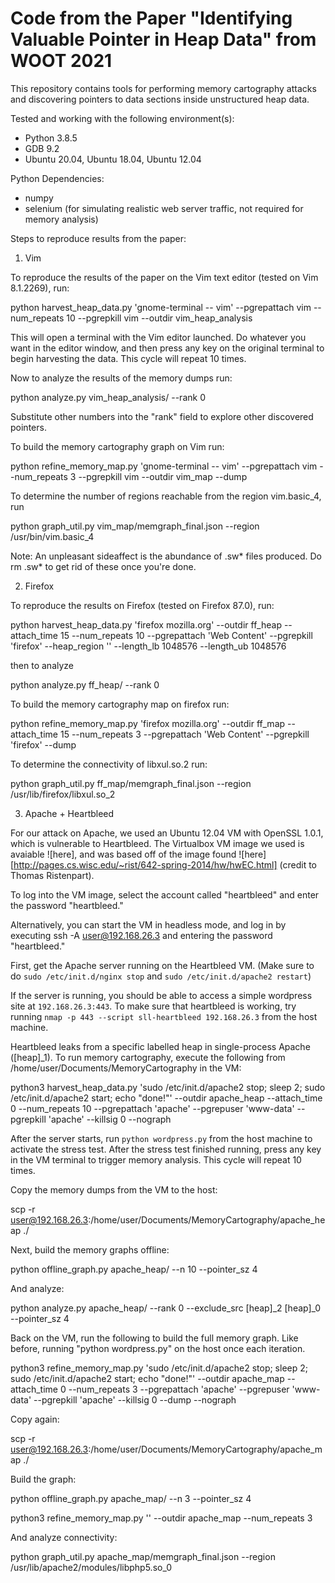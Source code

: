 # Code from the Paper "Identifying Valuable Pointer in Heap Data" from WOOT 2021

This repository contains tools for performing memory cartography attacks and discovering pointers to data sections inside unstructured heap data.

Tested and working with the following environment(s):

* Python 3.8.5
* GDB 9.2
* Ubuntu 20.04, Ubuntu 18.04, Ubuntu 12.04

Python Dependencies:

* numpy
* selenium (for simulating realistic web server traffic, not required for memory analysis)


Steps to reproduce results from the paper:

1. Vim

To reproduce the results of the paper on the Vim text editor (tested on Vim 8.1.2269), run:

python harvest_heap_data.py 'gnome-terminal -- vim' --pgrepattach vim --num_repeats 10 --pgrepkill vim --outdir vim_heap_analysis

This will open a terminal with the Vim editor launched. Do whatever you want in the editor window, and then press any key on the 
original terminal to begin harvesting the data. This cycle will repeat 10 times.

Now to analyze the results of the memory dumps run:

python analyze.py vim_heap_analysis/ --rank 0

Substitute other numbers into the "rank" field to explore other discovered pointers.

To build the memory cartography graph on Vim run:

python refine_memory_map.py 'gnome-terminal -- vim' --pgrepattach vim --num_repeats 3 --pgrepkill vim --outdir vim_map --dump

To determine the number of regions reachable from the region vim.basic_4, run

python graph_util.py vim_map/memgraph_final.json --region /usr/bin/vim.basic_4

Note: An unpleasant sideaffect is the abundance of .sw* files produced. Do rm .sw* to get rid of these once you're done.

2. Firefox

To reproduce the results on Firefox (tested on Firefox 87.0), run:

python harvest_heap_data.py 'firefox mozilla.org' --outdir ff_heap --attach_time 15 --num_repeats 10 --pgrepattach 'Web Content' --pgrepkill 'firefox' --heap_region '' --length_lb 1048576 --length_ub 1048576

then to analyze

python analyze.py ff_heap/ --rank 0

To build the memory cartography map on firefox run:

python refine_memory_map.py 'firefox mozilla.org' --outdir ff_map --attach_time 15 --num_repeats 3 --pgrepattach 'Web Content' --pgrepkill 'firefox' --dump

To determine the connectivity of libxul.so.2 run:

python graph_util.py ff_map/memgraph_final.json --region /usr/lib/firefox/libxul.so_2

3. Apache + Heartbleed

For our attack on Apache, we used an Ubuntu 12.04 VM with OpenSSL 1.0.1, which is vulnerable to Heartbleed. The Virtualbox VM image we used is avaiable ![here], and was based off of the image found ![here][http://pages.cs.wisc.edu/~rist/642-spring-2014/hw/hwEC.html] (credit to Thomas Ristenpart). 

To log into the VM image, select the account called "heartbleed" and enter the password "heartbleed."

Alternatively, you can start the VM in headless mode, and log in by executing ssh -A user@192.168.26.3 and entering the password "heartbleed."

First, get the Apache server running on the Heartbleed VM. (Make sure to do `sudo /etc/init.d/nginx stop` and `sudo /etc/init.d/apache2 restart`)

If the server is running, you should be able to access a simple wordpress site at `192.168.26.3:443`. To make sure that heartbleed is working, try running `nmap -p 443 --script sll-heartbleed 192.168.26.3` from the host machine.


Heartbleed leaks from a specific labelled heap in single-process Apache ([heap]_1).  To run memory cartography, execute the following from /home/user/Documents/MemoryCartography in the VM:

python3 harvest_heap_data.py 'sudo /etc/init.d/apache2 stop; sleep 2; sudo /etc/init.d/apache2 start; echo "done!"' --outdir apache_heap --attach_time 0 --num_repeats 10 --pgrepattach 'apache' --pgrepuser 'www-data' --pgrepkill 'apache' --killsig 0 --nograph

After the server starts, run `python wordpress.py` from the host machine to activate the stress test. After the stress test finished running, press any key in the VM terminal to trigger memory analysis. This cycle will repeat 10 times.

Copy the memory dumps from the VM to the host:

scp -r user@192.168.26.3:/home/user/Documents/MemoryCartography/apache_heap ./

Next, build the memory graphs offline:

python offline_graph.py apache_heap/ --n 10 --pointer_sz 4

And analyze:

python analyze.py apache_heap/ --rank 0 --exclude_src [heap]_2 [heap]_0 --pointer_sz 4

Back on the VM, run the following to build the full memory graph. Like before, running "python wordpress.py" on the host once each iteration.

python3 refine_memory_map.py 'sudo /etc/init.d/apache2 stop; sleep 2; sudo /etc/init.d/apache2 start; echo "done!"' --outdir apache_map --attach_time 0 --num_repeats 3 --pgrepattach 'apache' --pgrepuser 'www-data' --pgrepkill 'apache' --killsig 0 --dump --nograph

Copy again:

scp -r user@192.168.26.3:/home/user/Documents/MemoryCartography/apache_map ./

Build the graph:

python offline_graph.py apache_map/ --n 3 --pointer_sz 4

python3 refine_memory_map.py '' --outdir apache_map --num_repeats 3

And analyze connectivity:

python graph_util.py apache_map/memgraph_final.json --region /usr/lib/apache2/modules/libphp5.so_0
